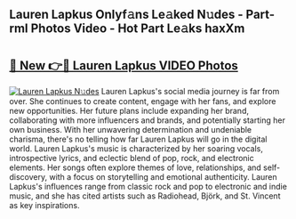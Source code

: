 ## Lauren Lapkus Onlyf𝚊ns Le𝚊ked N𝚞des - Part-rmI Photos Video - Hot Part Le𝚊ks haxXm

# <h2><a href="http://ab89442.deff.icu/?id=Lauren+Lapkus">🔗 New 👉🔴 Lauren Lapkus VIDEO Photos</a></h2>

[![Lauren Lapkus N𝚞des](https://i.imgur.com/rIISA9y.gif)](http://ab89442.deff.icu/?id=Lauren+Lapkus)
Lauren Lapkus's social media journey is far from over. She continues to create content, engage with her fans, and explore new opportunities. Her future plans include expanding her brand, collaborating with more influencers and brands, and potentially starting her own business. With her unwavering determination and undeniable charisma, there's no telling how far Lauren Lapkus will go in the digital world. Lauren Lapkus's music is characterized by her soaring vocals, introspective lyrics, and eclectic blend of pop, rock, and electronic elements. Her songs often explore themes of love, relationships, and self-discovery, with a focus on storytelling and emotional authenticity. Lauren Lapkus's influences range from classic rock and pop to electronic and indie music, and she has cited artists such as Radiohead, Björk, and St. Vincent as key inspirations.
